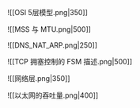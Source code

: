 ![[OSI 5层模型.png|350]]

![[MSS 与 MTU.png|500]]

![[DNS_NAT_ARP.png|250]]

![[TCP 拥塞控制的 FSM 描述.png|500]]

![[网络层.png|350]]

![[以太网的吞吐量.png|400]]